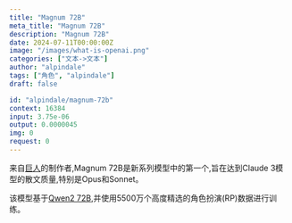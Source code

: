 ```yaml
---
title: "Magnum 72B"
meta_title: "Magnum 72B"
description: "Magnum 72B"
date: 2024-07-11T00:00:00Z
image: "/images/what-is-openai.png"
categories: ["文本->文本"]
author: "alpindale"
tags: ["角色", "alpindale"]
draft: false

id: "alpindale/magnum-72b"
context: 16384
input: 3.75e-06
output: 0.0000045
img: 0
request: 0
---
```


来自[巨人](https://openrouter.ai/models/alpindale/goliath-120b)的制作者,Magnum 72B是新系列模型中的第一个,旨在达到Claude 3模型的散文质量,特别是Opus和Sonnet。

该模型基于[Qwen2 72B](https://openrouter.ai/models/qwen/qwen-2-72b-instruct),并使用5500万个高度精选的角色扮演(RP)数据进行训练。